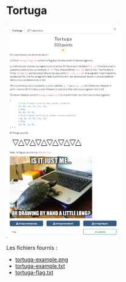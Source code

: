 # Tortuga

<img alt="énoncé du challenge" src="enonce.png" width=300>

Les fichiers fournis :
- [tortuga-example.png](tortuga-example.png)
- [tortuga-example.txt](tortuga-example.txt)
- [tortuga-flag.txt](tortuga-flag.txt)
